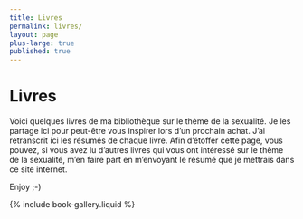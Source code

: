 ```yaml
---
title: Livres
permalink: livres/
layout: page
plus-large: true
published: true
---
```


# Livres

Voici quelques livres de ma bibliothèque sur le thème de la sexualité. Je les partage ici pour peut-être vous inspirer lors d’un prochain achat. J’ai retranscrit ici les résumés de chaque livre. Afin d’étoffer cette page, vous pouvez, si vous avez lu d’autres livres qui vous ont intéressé sur le thème de la sexualité, m’en faire part en m’envoyant le résumé que je mettrais dans ce site internet.

Enjoy ;-)


{% include book-gallery.liquid %}
